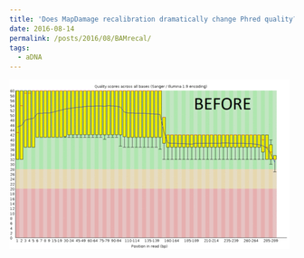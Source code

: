 ```yaml
---
title: 'Does MapDamage recalibration dramatically change Phred quality? Not really.'
date: 2016-08-14
permalink: /posts/2016/08/BAMrecal/
tags:
  - aDNA
---
```


![MD_recal](/images/mapdamage_recal.gif)
